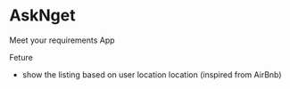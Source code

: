 # AskNget
Meet your requirements App

Feture
- show the listing based on user location location (inspired from AirBnb)
